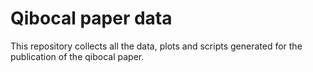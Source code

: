 # Qibocal paper data

This repository collects all the data, plots and scripts generated for the 
publication of the qibocal paper.
